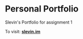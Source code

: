 # Personal Portfolio
Slevin's Portfolio for assignment 1

To visit: **[slevin.im](http://slevin.im)**
